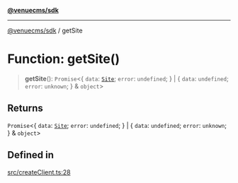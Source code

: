 [**@venuecms/sdk**](../README.md)

***

[@venuecms/sdk](../README.md) / getSite

# Function: getSite()

> **getSite**(): `Promise`\<\{ `data`: [`Site`](../type-aliases/Site.md); `error`: `undefined`; \} \| \{ `data`: `undefined`; `error`: `unknown`; \} & `object`\>

## Returns

`Promise`\<\{ `data`: [`Site`](../type-aliases/Site.md); `error`: `undefined`; \} \| \{ `data`: `undefined`; `error`: `unknown`; \} & `object`\>

## Defined in

[src/createClient.ts:28](https://github.com/venuecms/sdk/blob/e958d083f7fea3b380d25d326581eddc4f974d05/src/createClient.ts#L28)
